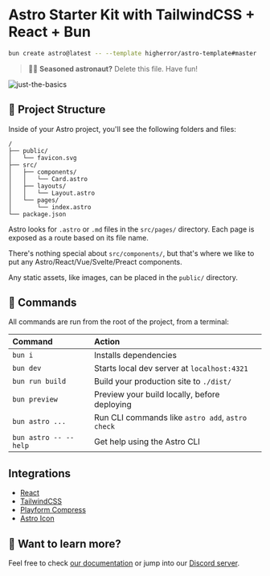 # Astro Starter Kit with TailwindCSS + React + Bun

```sh
bun create astro@latest -- --template higherror/astro-template#master
```

> 🧑‍🚀 **Seasoned astronaut?** Delete this file. Have fun!

![just-the-basics](https://github.com/withastro/astro/assets/2244813/a0a5533c-a856-4198-8470-2d67b1d7c554)

## 🚀 Project Structure

Inside of your Astro project, you'll see the following folders and files:

```text
/
├── public/
│   └── favicon.svg
├── src/
│   ├── components/
│   │   └── Card.astro
│   ├── layouts/
│   │   └── Layout.astro
│   └── pages/
│       └── index.astro
└── package.json
```

Astro looks for `.astro` or `.md` files in the `src/pages/` directory. Each page is exposed as a route based on its file name.

There's nothing special about `src/components/`, but that's where we like to put any Astro/React/Vue/Svelte/Preact components.

Any static assets, like images, can be placed in the `public/` directory.

## 🧞 Commands

All commands are run from the root of the project, from a terminal:

| Command               | Action                                           |
| :-------------------- | :----------------------------------------------- |
| `bun i`               | Installs dependencies                            |
| `bun dev`             | Starts local dev server at `localhost:4321`      |
| `bun run build`       | Build your production site to `./dist/`          |
| `bun preview`         | Preview your build locally, before deploying     |
| `bun astro ...`       | Run CLI commands like `astro add`, `astro check` |
| `bun astro -- --help` | Get help using the Astro CLI                     |

## Integrations

- [React](https://react.dev/?uwu=true)
- [TailwindCSS](https://tailwindcss.com/)
- [Playform Compress](https://github.com/PlayForm/Compress)
- [Astro Icon](https://www.astroicon.dev/)

## 👀 Want to learn more?

Feel free to check [our documentation](https://docs.astro.build) or jump into our [Discord server](https://astro.build/chat).
